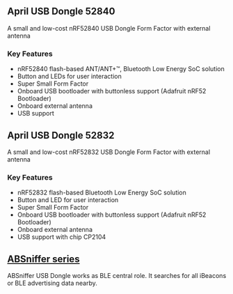 
## April USB Dongle 52840

A small and low-cost nRF52840 USB Dongle Form Factor with external antenna

### Key Features

* nRF52840 flash-based ANT/ANT+™, Bluetooth Low Energy SoC solution
* Button and LEDs for user interaction
* Super Small Form Factor
* Onboard USB bootloader with buttonless support (Adafruit nRF52 Bootloader)
* Onboard external antenna
* USB support

## April USB Dongle 52832

A small and low-cost nRF52832 USB Dongle Form Factor with external antenna

### Key Features

* nRF52832 flash-based Bluetooth Low Energy SoC solution
* Button and LED for user interaction
* Super Small Form Factor
* Onboard USB bootloader with buttonless support (Adafruit nRF52 Bootloader)
* Onboard external antenna
* USB support with chip CP2104

## [ABSniffer series](ABSniffer.md)

ABSniffer USB Dongle works as BLE central role. It searches for all iBeacons or BLE advertising data nearby.
